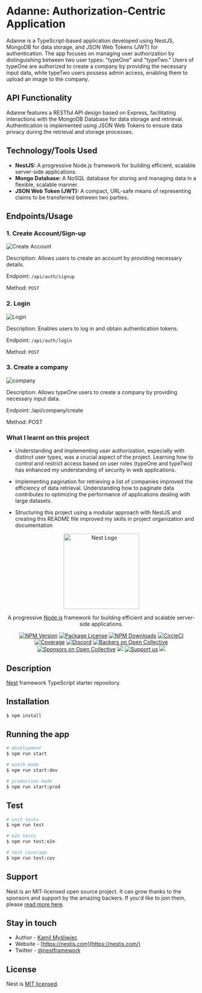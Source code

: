 # Adanne: Authorization-Centric Application

Adanne is a TypeScript-based application developed using NestJS, MongoDB for data storage, and JSON Web Tokens (JWT) for authentication. The app focuses on managing user authorization by distinguishing between two user types: "typeOne" and "typeTwo." Users of typeOne are authorized to create a company by providing the necessary input data, while typeTwo users possess admin access, enabling them to upload an image to the company.

## API Functionality

Adanne features a RESTful API design based on Express, facilitating interactions with the MongoDB Database for data storage and retrieval. Authentication is implemented using JSON Web Tokens to ensure data privacy during the retrieval and storage processes.

## Technology/Tools Used

- **NestJS:** A progressive Node.js framework for building efficient, scalable server-side applications.
- **Mongo Database:** A NoSQL database for storing and managing data in a flexible, scalable manner.
- **JSON Web Token (JWT):** A compact, URL-safe means of representing claims to be transferred between two parties.

## Endpoints/Usage

### 1. Create Account/Sign-up

![Create Account](https://i.postimg.cc/kgQKdppM/Untitled.png)

Description: Allows users to create an account by providing necessary details.

Endpoint: `/api/auth/signup`

Method: `POST`

### 2. Login

![Login](https://i.postimg.cc/5NcD7Hdc/Untitled-1.png)

Description: Enables users to log in and obtain authentication tokens.

Endpoint: `/api/auth/login`

Method: `POST`

### 3. Create a company

![company](https://i.postimg.cc/zGNtsK5h/Untitled-2.png)

Description: Allows typeOne users to create a company by providing necessary input data.

Endpoint: /api/company/create

Method: POST

### What I learnt on this project

- Understanding and implementing user authorization, especially with distinct user types, was a crucial aspect of the project. Learning how to control and restrict access based on user roles (typeOne and typeTwo) has enhanced my understanding of security in web applications.

- Implementing pagination for retrieving a list of companies improved the efficiency of data retrieval. Understanding how to paginate data contributes to optimizing the performance of applications dealing with large datasets.

- Structuring this project using a modular approach with NestJS and creating this README file improved my skills in project organization and documentation



<p align="center">
  <a href="http://nestjs.com/" target="blank"><img src="https://nestjs.com/img/logo-small.svg" width="200" alt="Nest Logo" /></a>
</p>

[circleci-image]: https://img.shields.io/circleci/build/github/nestjs/nest/master?token=abc123def456
[circleci-url]: https://circleci.com/gh/nestjs/nest

  <p align="center">A progressive <a href="http://nodejs.org" target="_blank">Node.js</a> framework for building efficient and scalable server-side applications.</p>
    <p align="center">
<a href="https://www.npmjs.com/~nestjscore" target="_blank"><img src="https://img.shields.io/npm/v/@nestjs/core.svg" alt="NPM Version" /></a>
<a href="https://www.npmjs.com/~nestjscore" target="_blank"><img src="https://img.shields.io/npm/l/@nestjs/core.svg" alt="Package License" /></a>
<a href="https://www.npmjs.com/~nestjscore" target="_blank"><img src="https://img.shields.io/npm/dm/@nestjs/common.svg" alt="NPM Downloads" /></a>
<a href="https://circleci.com/gh/nestjs/nest" target="_blank"><img src="https://img.shields.io/circleci/build/github/nestjs/nest/master" alt="CircleCI" /></a>
<a href="https://coveralls.io/github/nestjs/nest?branch=master" target="_blank"><img src="https://coveralls.io/repos/github/nestjs/nest/badge.svg?branch=master#9" alt="Coverage" /></a>
<a href="https://discord.gg/G7Qnnhy" target="_blank"><img src="https://img.shields.io/badge/discord-online-brightgreen.svg" alt="Discord"/></a>
<a href="https://opencollective.com/nest#backer" target="_blank"><img src="https://opencollective.com/nest/backers/badge.svg" alt="Backers on Open Collective" /></a>
<a href="https://opencollective.com/nest#sponsor" target="_blank"><img src="https://opencollective.com/nest/sponsors/badge.svg" alt="Sponsors on Open Collective" /></a>
  <a href="https://paypal.me/kamilmysliwiec" target="_blank"><img src="https://img.shields.io/badge/Donate-PayPal-ff3f59.svg"/></a>
    <a href="https://opencollective.com/nest#sponsor"  target="_blank"><img src="https://img.shields.io/badge/Support%20us-Open%20Collective-41B883.svg" alt="Support us"></a>
  <a href="https://twitter.com/nestframework" target="_blank"><img src="https://img.shields.io/twitter/follow/nestframework.svg?style=social&label=Follow"></a>
</p>
  <!--[![Backers on Open Collective](https://opencollective.com/nest/backers/badge.svg)](https://opencollective.com/nest#backer)
  [![Sponsors on Open Collective](https://opencollective.com/nest/sponsors/badge.svg)](https://opencollective.com/nest#sponsor)-->

## Description

[Nest](https://github.com/nestjs/nest) framework TypeScript starter repository.

## Installation

```bash
$ npm install
```

## Running the app

```bash
# development
$ npm run start

# watch mode
$ npm run start:dev

# production mode
$ npm run start:prod
```

## Test

```bash
# unit tests
$ npm run test

# e2e tests
$ npm run test:e2e

# test coverage
$ npm run test:cov
```

## Support

Nest is an MIT-licensed open source project. It can grow thanks to the sponsors and support by the amazing backers. If you'd like to join them, please [read more here](https://docs.nestjs.com/support).

## Stay in touch

- Author - [Kamil Myśliwiec](https://kamilmysliwiec.com)
- Website - [https://nestjs.com](https://nestjs.com/)
- Twitter - [@nestframework](https://twitter.com/nestframework)

## License

Nest is [MIT licensed](LICENSE).
